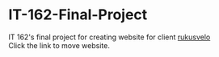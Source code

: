 # IT-162-Final-Project
IT 162's final project for creating website for client 
[rukusvelo](https://rukusvelo.com/IT-162-Final-Project/index.php) <br />
Click the link to move website.
